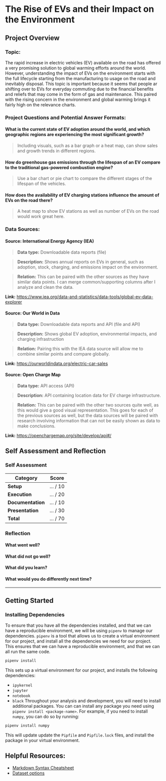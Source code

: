 # The Rise of EVs and their Impact on the Environment
<!-- Edit the title above with your project title -->

## Project Overview

### Topic:
The rapid increase in electric vehicles (EV) available on the road has offered a very promising solution to global warming efforts around the world. However, understanding the impact of EVs on the environment starts with the full lifecycle starting from the manufacturing to usage on the road and inevitably disposal. This topic is important because it seems that people ar shifting over to EVs for everyday commuting due to the financial benefits and reliefs that may come in the form of gas and maintenance. This paired with the rising concern in the environment and global warming brings it fairly high on the relevance charts.

### Project Questions and Potential Answer Formats:

#### What is the current state of EV adoption around the world, and which geographic regions are experiencing the most significant growth?
> Including visuals, such as a bar graph or a heat map, can show sales and growth trends in different regions.

#### How do greenhouse gas emissions through the lifespan of an EV compare to the traditional gas-powered combustion engine?
> Use a bar chart or pie chart to compare the different stages of the lifespan of the vehicles.

#### How does the availability of EV charging stations influence the amount of EVs on the road there?
> A heat map to show EV stations as well as number of EVs on the road would work great here.

### Data Sources:
#### Source: International Energy Agency (IEA)
> **Data type:** Downloadable data reports (file)

> **Description:** Shows annual reports on EVs in general, such as adoption, stock, charging, and emissions impact on the environment.

> **Relation:** This can be paired with the other sources as they have similar data points. I can merge common/supporting columns after I analyze and clean the data.

**Link:** https://www.iea.org/data-and-statistics/data-tools/global-ev-data-explorer

#### Source: Our World in Data
> **Data type:** Downloadable data reports and API (file and API)

> **Description:** Shows global EV adoption, environmental impacts, and charging infrastruction

> **Relation:** Pairing this with the IEA data source will allow me to combine similar points and compare globally.

**Link:** https://ourworldindata.org/electric-car-sales

#### Source: Open Charge Map
> **Data type:** API access (API)

> **Description:** API containing location data for EV charge infrastructure.

> **Relation:** This can be paired with the other two sources quite well, as this would give a good visual representation. This goes for each of the previous sources as well, but the data sources will be paired with research involving information that can not be easily shown as data to make conclusions.

**Link:** https://openchargemap.org/site/develop/api#/

## Self Assessment and Reflection

<!-- Edit the following section with your self assessment and reflection -->

### Self Assessment
<!-- Replace the (...) with your score -->

| Category          | Score    |
| ----------------- | -------- |
| **Setup**         | ... / 10 |
| **Execution**     | ... / 20 |
| **Documentation** | ... / 10 |
| **Presentation**  | ... / 30 |
| **Total**         | ... / 70 |

### Reflection
<!-- Edit the following section with your reflection -->

#### What went well?
#### What did not go well?
#### What did you learn?
#### What would you do differently next time?

---

## Getting Started
### Installing Dependencies

To ensure that you have all the dependencies installed, and that we can have a reproducible environment, we will be using `pipenv` to manage our dependencies. `pipenv` is a tool that allows us to create a virtual environment for our project, and install all the dependencies we need for our project. This ensures that we can have a reproducible environment, and that we can all run the same code.

```bash
pipenv install
```

This sets up a virtual environment for our project, and installs the following dependencies:

- `ipykernel`
- `jupyter`
- `notebook`
- `black`
  Throughout your analysis and development, you will need to install additional packages. You can can install any package you need using `pipenv install <package-name>`. For example, if you need to install `numpy`, you can do so by running:

```bash
pipenv install numpy
```

This will update update the `Pipfile` and `Pipfile.lock` files, and install the package in your virtual environment.

## Helpful Resources:
* [Markdown Syntax Cheatsheet](https://docs.github.com/en/get-started/writing-on-github/getting-started-with-writing-and-formatting-on-github/basic-writing-and-formatting-syntax)
* [Dataset options](https://it4063c.github.io/guides/datasets)
